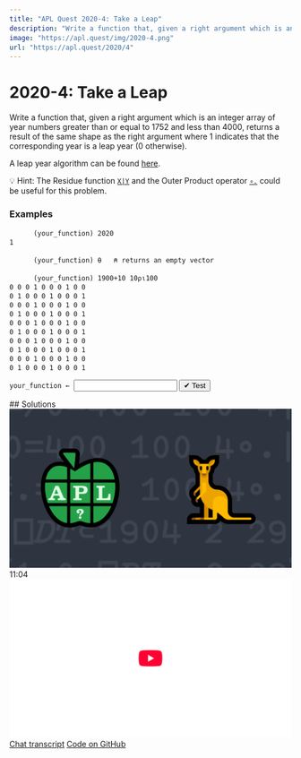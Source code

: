 ```yaml
---
title: "APL Quest 2020-4: Take a Leap"
description: "Write a function that, given a right argument which is an integer array of year numbers greater than or equal to 1752 and less than 4000, returns a result of the same shape as the right argument where 1 indicates that the corresponding year is a leap year (0 otherwise)."
image: "https://apl.quest/img/2020-4.png"
url: "https://apl.quest/2020/4"
---
```


# <span class=s>2020-</span>4: Take a Leap
Write a function that, given a right argument which is an integer array of year numbers greater than or equal to 1752 and less than 4000, returns a result of the same shape as the right argument where 1 indicates that the corresponding year is a leap year (0 otherwise).

A leap year algorithm can be found [here](https://en.wikipedia.org/wiki/Leap_year#Algorithm). 

💡 Hint: The Residue function [`X|Y`](https://help.dyalog.com/latest/#Language/Primitive%20Functions/Residue.htm) and the Outer Product operator [`∘.`](https://help.dyalog.com/latest/#Language/Primitive%20Operators/Outer%20Product.htm) could be useful for this problem.

### Examples
```APL
      (your_function) 2020
1

      (your_function) ⍬   ⍝ returns an empty vector

      (your_function) 1900+10 10⍴⍳100
0 0 0 1 0 0 0 1 0 0
0 1 0 0 0 1 0 0 0 1
0 0 0 1 0 0 0 1 0 0
0 1 0 0 0 1 0 0 0 1
0 0 0 1 0 0 0 1 0 0
0 1 0 0 0 1 0 0 0 1
0 0 0 1 0 0 0 1 0 0
0 1 0 0 0 1 0 0 0 1
0 0 0 1 0 0 0 1 0 0
0 1 0 0 0 1 0 0 0 1
```
<div class="pdiv">
  <code onclick="p_Input.focus()">your_function ← </code><input id="p_Input" autocomplete="off" spellcheck="false" oninput="this.parentElement.querySelector`button`.disabled=false;localStorage.setItem(window.location.pathname,this.value)" onkeypress="subm(event)">
  <button onclick="alert$.next`Testing…`;submitSolution`p`" class="md-button md-button--primary">&#x2714; Test</button>
</div>
<blockquote id="p_Output"></blockquote>
## Solutions
<div onclick="play(this)" title="Video on YouTube" class="yt">
<img alt="Video Thumbnail" src="../../img/2020-4.png">
<time>11:04</time>
<img alt="YouTube" src="../../img/yt-big.png">
</div>
<a href="https://chat.stackexchange.com/transcript/52405?m=63890718#63890718" target="_blank" class="md-button md-button--primary">Chat transcript</a>
<a href="https://github.com/abrudz/apl_quest/tree/main/2020/4.apl" target="_blank" class="md-button md-button--primary right">Code on GitHub</a>

<script>
    testCases={"a":["1752","1901","1904","1900","3038 2339","⍪3418 2880 3129","3999","2000+?1000"],"b":["3000","2000","⍬","⍬⊤⍬","2 0⍴0","0 2 0⍴0","0⍴⍨{0@(?≢⍵)⊢⍵}?7⍴⍨?5"],"f":"{0≠.=400 100 4∘.|⍵}","p":"⊢"}
    p_Input.value=localStorage.getItem(window.location.pathname)
    play=e=>e.outerHTML=`<iframe src="https://www.youtube.com/embed/hqyDUkSooCw?list=PLYKQVqyrAEj9wDIUyLDGtDAFTKY38BUMN&autoplay=1" title="<span class=s>2020-</span>4: Take a Leap (APL Quest 2020-4)" frameborder="0" allow="accelerometer; autoplay; clipboard-write; encrypted-media; gyroscope; picture-in-picture; web-share" referrerpolicy="strict-origin-when-cross-origin" allowfullscreen></iframe>`
</script>
